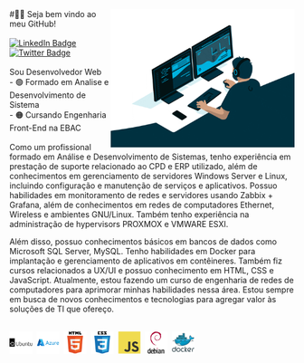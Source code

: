 
<img src = "banner.gif" width = "325px" align = "right">
#✌🏻 Seja bem vindo ao meu GitHub!

  <div id="badges">
  <br>
  <a href = "https://www.linkedin.com/in/leonardo-de-aquino-8133b3207/">
    <img src="https://img.shields.io/badge/LinkedIn-blue?style=for-the-badge&logo=linkedin&logoColor=white" alt="LinkedIn Badge"/>
  </a>
  <a href = "https://github.com/LeoAquino54">
  <img src="https://img.shields.io/badge/Twitter-blue?style=for-the-badge&logo=twitter&logoColor=white" alt="Twitter Badge"/>
    </a>
</div>
<br>
Sou Desenvolvedor Web
<br>
- 🟢 Formado em Analise e Desenvolvimento de Sistema
<br>
- 🟠 Cursando Engenharia Front-End na EBAC
<br>
<br>
Como um profissional formado em Análise e Desenvolvimento de Sistemas, tenho experiência em prestação de suporte relacionado ao CPD e ERP utilizado, além de conhecimentos em gerenciamento de servidores Windows Server e Linux, incluindo configuração e manutenção de serviços e aplicativos. Possuo habilidades em monitoramento de redes e servidores usando Zabbix + Grafana, além de conhecimentos em redes de computadores Ethernet, Wireless e ambientes GNU/Linux. Também tenho experiência na administração de hypervisors PROXMOX e VMWARE ESXI.

Além disso, possuo conhecimentos básicos em bancos de dados como Microsoft SQL Server, MySQL. Tenho habilidades em Docker para implantação e gerenciamento de aplicativos em contêineres. Também fiz cursos relacionados a UX/UI e possuo conhecimento em HTML, CSS e JavaScript. Atualmente, estou fazendo um curso de engenharia de redes de computadores para aprimorar minhas habilidades nessa área. Estou sempre em busca de novos conhecimentos e tecnologias para agregar valor às soluções de TI que ofereço.
<br>
<div>
<br>
  <img src="https://github.com/devicons/devicon/blob/master/icons/ubuntu/ubuntu-plain-wordmark.svg" title="React" alt="React" width="40" height="40"/>&nbsp;
  <img src="https://github.com/devicons/devicon/blob/master/icons/azure/azure-original-wordmark.svg" title="HTML5" alt="HTML" width="40" height="40"/>&nbsp;
  <img src="https://github.com/devicons/devicon/blob/master/icons/html5/html5-original-wordmark.svg" title="HTML" alt="HTML" width="40" height="40"/>&nbsp;
  <img src="https://github.com/devicons/devicon/blob/master/icons/css3/css3-original-wordmark.svg" title="CSS" alt="CSS" width="40" height="40"/>&nbsp;
  <img src="https://github.com/devicons/devicon/blob/master/icons/javascript/javascript-original.svg" title="JS" alt="JS" width="40" height="40"/>&nbsp;
  <img src="https://github.com/devicons/devicon/blob/master/icons/debian/debian-original-wordmark.svg" title="canva" alt="canva" width="40" height="40"/>&nbsp;
  <img src="https://github.com/devicons/devicon/blob/master/icons/docker/docker-original-wordmark.svg" title="photoshop" alt="canva" width="40" height="40"/>&nbsp;


</div>




